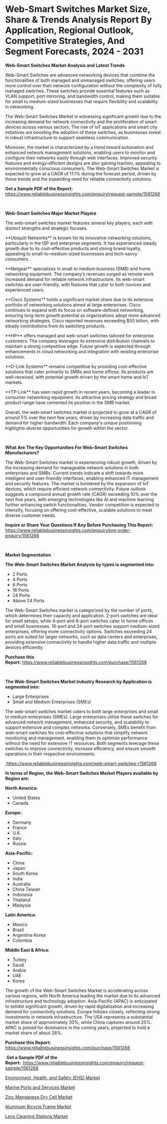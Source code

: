 <p><h1>Web-Smart Switches Market Size, Share & Trends Analysis Report By Application, Regional Outlook, Competitive Strategies, And Segment Forecasts, 2024 - 2031</h1></p><p><strong>Web-Smart Switches Market Analysis and Latest Trends</strong></p>
<p><p>Web-Smart Switches are advanced networking devices that combine the functionalities of both managed and unmanaged switches, offering users more control over their network configuration without the complexity of fully managed switches. These switches provide essential features such as VLAN support, port mirroring, and bandwidth control, making them suitable for small to medium-sized businesses that require flexibility and scalability in networking.</p><p>The Web-Smart Switches Market is witnessing significant growth due to the increasing demand for network connectivity and the proliferation of smart devices across various sectors. The rise of IoT applications and smart city initiatives are boosting the adoption of these switches, as businesses invest in robust infrastructure to support seamless communication.</p><p>Moreover, the market is characterized by a trend toward automation and enhanced network management solutions, enabling users to monitor and configure their networks easily through web interfaces. Improved security features and energy-efficient designs are also gaining traction, appealing to environmentally conscious consumers. The Web-Smart Switches Market is expected to grow at a CAGR of 11.1% during the forecast period, driven by these trends and the expanding need for reliable connectivity solutions.</p></p>
<p><strong>Get a Sample PDF of the Report:&nbsp;</strong> <a href="https://www.reliablebusinessinsights.com/enquiry/request-sample/1561268">https://www.reliablebusinessinsights.com/enquiry/request-sample/1561268</a></p>
<p>&nbsp;</p>
<p><strong>Web-Smart Switches Major Market Players</strong></p>
<p><p>The web-smart switches market features several key players, each with distinct strengths and strategic focuses. </p><p>**Ubiquiti Networks** is known for its innovative networking solutions, particularly in the ISP and enterprise segments. It has experienced steady growth due to its cost-effective products and strong brand loyalty, appealing to small-to-medium-sized businesses and tech-savvy consumers.</p><p>**Netgear** specializes in small to medium business (SMB) and home networking equipment. The company’s revenues surged as remote work increased demand for reliable network infrastructure. Its web-smart switches are user-friendly, with features that cater to both novices and experienced users.</p><p>**Cisco Systems** holds a significant market share due to its extensive portfolio of networking solutions aimed at large enterprises. Cisco continues to expand with its focus on software-defined networking, ensuring long-term growth potential as organizations adopt more advanced networking strategies. Cisco reported revenues exceeding $50 billion, with steady contributions from its switching products.</p><p>**HP** offers managed and web-smart switches tailored for enterprise customers. The company leverages its extensive distribution channels to maintain a strong competitive edge. Future growth is expected through enhancements in cloud networking and integration with existing enterprise solutions.</p><p>**D-Link Systems** remains competitive by providing cost-effective solutions that cater primarily to SMBs and home offices. Its products are well-received, with potential growth driven by the smart home and IoT markets.</p><p>**TP-Link** has seen rapid growth in recent years, becoming a leader in consumer networking equipment. Its attractive pricing strategy and broad product range have cemented its position in the SMB market.</p><p>Overall, the web-smart switches market is projected to grow at a CAGR of around 5% over the next few years, driven by increasing data traffic and demand for higher bandwidth. Each company's unique positioning highlights diverse opportunities for growth within the sector.</p></p>
<p>&nbsp;</p>
<p><strong>What Are The Key Opportunities For Web-Smart Switches Manufacturers?</strong></p>
<p><p>The Web-Smart Switches market is experiencing robust growth, driven by the increasing demand for manageable network solutions in both enterprises and SMBs. Current trends indicate a shift towards more intelligent and user-friendly interfaces, enabling enhanced IT management and security features. The market is bolstered by the expansion of IoT devices, which require efficient network connectivity. Future outlook suggests a compound annual growth rate (CAGR) exceeding 10% over the next five years, with emerging technologies like AI and machine learning further enhancing switch functionalities. Vendor competition is expected to intensify, focusing on offering cost-effective, scalable solutions to meet diverse customer needs.</p></p>
<p><strong>Inquire or Share Your Questions If Any Before Purchasing This Report:</strong> <a href="https://www.reliablebusinessinsights.com/enquiry/pre-order-enquiry/1561268">https://www.reliablebusinessinsights.com/enquiry/pre-order-enquiry/1561268</a></p>
<p>&nbsp;</p>
<p><strong>Market Segmentation</strong></p>
<p><strong>The Web-Smart Switches Market Analysis by types is segmented into:</strong></p>
<p><ul><li>2 Ports</li><li>4 Ports</li><li>8 Ports</li><li>16 Ports</li><li>24 Ports</li><li>Above 24 Ports</li></ul></p>
<p><p>The Web-Smart Switches market is categorized by the number of ports, which determines their capacity and application. 2-port switches are ideal for small setups, while 4-port and 8-port switches cater to home offices and small businesses. 16-port and 24-port switches support medium-sized enterprises, offering more connectivity options. Switches exceeding 24 ports are suited for larger networks, such as data centers and enterprises, providing extensive connectivity to handle higher data traffic and multiple devices efficiently.</p></p>
<p><strong>Purchase this Report:&nbsp;</strong><a href="https://www.reliablebusinessinsights.com/purchase/1561268">https://www.reliablebusinessinsights.com/purchase/1561268</a></p>
<p>&nbsp;</p>
<p><strong>The Web-Smart Switches Market Industry Research by Application is segmented into:</strong></p>
<p><ul><li>Large Enterprises</li><li>Small and Medium Enterprises (SMEs)</li></ul></p>
<p><p>The web-smart switches market caters to both large enterprises and small to medium enterprises (SMEs). Large enterprises utilize these switches for advanced network management, enhanced security, and scalability to support extensive and complex networks. Conversely, SMEs benefit from web-smart switches for cost-effective solutions that simplify network monitoring and management, enabling them to optimize performance without the need for extensive IT resources. Both segments leverage these switches to improve connectivity, increase efficiency, and ensure smooth operations in their respective environments.</p></p>
<p><a href="https://www.reliablebusinessinsights.com/web-smart-switches-r1561268">&nbsp;https://www.reliablebusinessinsights.com/web-smart-switches-r1561268</a></p>
<p><strong>In terms of Region, the Web-Smart Switches Market Players available by Region are:</strong></p>
<p>
    <p> <strong> North America: </strong>
        <ul>
            <li>United States</li>
            <li>Canada</li>
        </ul>
        </p> 
    <p> <strong> Europe: </strong>
        <ul>
            <li>Germany</li>
            <li>France</li>
            <li>U.K.</li>
            <li>Italy</li>
            <li>Russia</li>
        </ul>
        </p> 
    <p> <strong> Asia-Pacific: </strong>
        <ul>
            <li>China</li>
            <li>Japan</li>
            <li>South Korea</li>
            <li>India</li>
            <li>Australia</li>
            <li>China Taiwan</li>
            <li>Indonesia</li>
            <li>Thailand</li>
            <li>Malaysia</li>
        </ul>
        </p> 
    <p> <strong> Latin America: </strong>
        <ul>
            <li>Mexico</li>
            <li>Brazil</li>
            <li>Argentina Korea</li>
            <li>Colombia</li>
        </ul>
        </p> 
    <p> <strong> Middle East & Africa: </strong>
        <ul>
            <li>Turkey</li>
            <li>Saudi</li>
            <li>Arabia</li>
            <li>UAE</li>
            <li>Korea</li>
        </ul>
    </p>
    </p>
<p><p>The growth of the Web-Smart Switches Market is accelerating across various regions, with North America leading the market due to its advanced infrastructure and technology adoption. Asia-Pacific (APAC) is anticipated to exhibit significant growth, driven by rapid digitalization and increasing demand for connectivity solutions. Europe follows closely, reflecting strong investments in network infrastructure. The USA represents a substantial market share of approximately 30%, while China captures around 25%. APAC is poised for dominance in the coming years, projected to hold a market share of about 28%.</p></p>
<p><strong>Purchase this Report: </strong><a href="https://www.reliablebusinessinsights.com/purchase/1561268">https://www.reliablebusinessinsights.com/purchase/1561268</a></p>
<p>&nbsp;<strong>Get a Sample PDF of the Report:&nbsp;&nbsp;</strong><a href="https://www.reliablebusinessinsights.com/enquiry/request-sample/1561268">https://www.reliablebusinessinsights.com/enquiry/request-sample/1561268</a></p>
<p><strong></strong></p>
<p><p><a href="https://github.com/JubayerMia832/Market-Research-Report-List-1/blob/main/environment-health-and-safety-ehs-market.md">Environment, Health, and Safety (EHS) Market</a></p><p><a href="https://github.com/NancyAlvarado586/Market-Research-Report-List-1/blob/main/marine-ports-and-services-market.md">Marine Ports and Services Market</a></p><p><a href="https://medium.com/@scotttyesha/strategic-insights-into-global-zinc-manganese-dry-cell-market-trends-2024-2031-covered-in-170-9a42d2821247?postPublishedType=repub">Zinc Manganese Dry Cell Market</a></p><p><a href="https://www.linkedin.com/pulse/aluminum-bicycle-frame-market-global-share-ranking-overall-zwjxf?trackingId=uWH3orXMRn6SIX3c22vjaQ%3D%3D">Aluminum Bicycle Frame Market</a></p><p><a href="https://issuu.com/reportprime-2/docs/lens-cleaning-stations-market-size-_58648ca17f2b7a">Lens Cleaning Stations Market</a></p></p>